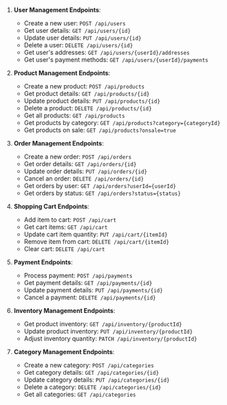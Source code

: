 1. **User Management Endpoints**:

   - Create a new user: `POST /api/users`
   - Get user details: `GET /api/users/{id}`
   - Update user details: `PUT /api/users/{id}`
   - Delete a user: `DELETE /api/users/{id}`
   - Get user's addresses: `GET /api/users/{userId}/addresses`
   - Get user's payment methods: `GET /api/users/{userId}/payments`

2. **Product Management Endpoints**:

   - Create a new product: `POST /api/products`
   - Get product details: `GET /api/products/{id}`
   - Update product details: `PUT /api/products/{id}`
   - Delete a product: `DELETE /api/products/{id}`
   - Get all products: `GET /api/products`
   - Get products by category: `GET /api/products?category={categoryId}`
   - Get products on sale: `GET /api/products?onsale=true`

3. **Order Management Endpoints**:

   - Create a new order: `POST /api/orders`
   - Get order details: `GET /api/orders/{id}`
   - Update order details: `PUT /api/orders/{id}`
   - Cancel an order: `DELETE /api/orders/{id}`
   - Get orders by user: `GET /api/orders?userId={userId}`
   - Get orders by status: `GET /api/orders?status={status}`

4. **Shopping Cart Endpoints**:

   - Add item to cart: `POST /api/cart`
   - Get cart items: `GET /api/cart`
   - Update cart item quantity: `PUT /api/cart/{itemId}`
   - Remove item from cart: `DELETE /api/cart/{itemId}`
   - Clear cart: `DELETE /api/cart`

5. **Payment Endpoints**:

   - Process payment: `POST /api/payments`
   - Get payment details: `GET /api/payments/{id}`
   - Update payment details: `PUT /api/payments/{id}`
   - Cancel a payment: `DELETE /api/payments/{id}`

6. **Inventory Management Endpoints**:

   - Get product inventory: `GET /api/inventory/{productId}`
   - Update product inventory: `PUT /api/inventory/{productId}`
   - Adjust inventory quantity: `PATCH /api/inventory/{productId}`

7. **Category Management Endpoints**:
   - Create a new category: `POST /api/categories`
   - Get category details: `GET /api/categories/{id}`
   - Update category details: `PUT /api/categories/{id}`
   - Delete a category: `DELETE /api/categories/{id}`
   - Get all categories: `GET /api/categories`
